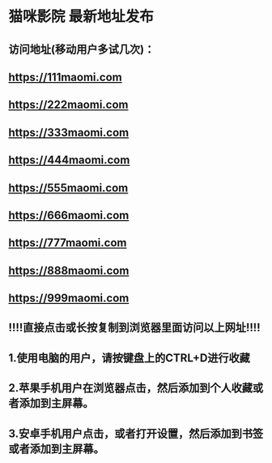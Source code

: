 # 猫咪影院 最新地址发布 

## 访问地址(移动用户多试几次)：
## https://111maomi.com
## https://222maomi.com
## https://333maomi.com
## https://444maomi.com
## https://555maomi.com
## https://666maomi.com
## https://777maomi.com
## https://888maomi.com
## https://999maomi.com
##
## 
## ‼️‼️直接点击或长按复制到浏览器里面访问以上网址‼️‼️ 
##
##
## 1.使用电脑的用户，请按键盘上的CTRL+D进行收藏
## 2.苹果手机用户在浏览器点击，然后添加到个人收藏或者添加到主屏幕。
## 3.安卓手机用户点击，或者打开设置，然后添加到书签或者添加到主屏幕。
##
